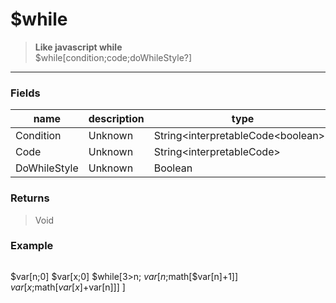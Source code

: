 # **$while**
> **Like javascript while** <br/>
> $while[condition;code;doWhileStyle?]
- - -

### Fields
| name | description | type | required |
|------|-------------|------|----------|
| Condition | Unknown | String&lt;interpretableCode&lt;boolean&gt;&gt; | True |
| Code | Unknown | String&lt;interpretableCode&gt; | True |
| DoWhileStyle | Unknown | Boolean | False |

### Returns
> Void

### Example
> ```php
$var[n;0]
$var[x;0]
$while[3&gt;n;
	$var[n;$math[$var[n]+1]]
	$var[x;$math[$var[x]+$var[n]]]
]
```